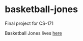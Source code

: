 basketball-jones
================

Final project for CS-171

Basketball Jones lives [here](http://10rempatrick.com/basketball-jones/index.html)

